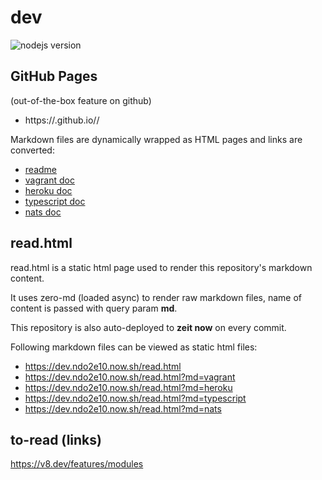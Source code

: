 # dev


![nodejs version](https://img.shields.io/badge/node-%3E%3D%2012-success)

## GitHub Pages

(out-of-the-box feature on github)
* https://<username>.github.io/<repo>/

Markdown files are dynamically wrapped as HTML pages and links are converted:

* [readme](README.md)
* [vagrant doc](vagrant.md)
* [heroku doc](heroku.md)
* [typescript doc](typescript.md)
* [nats doc](nats.md)


## read.html

read.html is a static html page used to render this repository's markdown content.

It uses zero-md (loaded async) to render raw markdown files, name of content is passed with query param **md**.

This repository is also auto-deployed to **zeit now** on every commit.

Following markdown files can be viewed as static html files: 

* https://dev.ndo2e10.now.sh/read.html
* https://dev.ndo2e10.now.sh/read.html?md=vagrant
* https://dev.ndo2e10.now.sh/read.html?md=heroku
* https://dev.ndo2e10.now.sh/read.html?md=typescript
* https://dev.ndo2e10.now.sh/read.html?md=nats

## to-read (links)

https://v8.dev/features/modules
